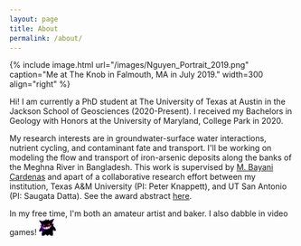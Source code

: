 ```yaml
---
layout: page
title: About
permalink: /about/
---
```


{% include image.html url="/images/Nguyen_Portrait_2019.png" caption="Me at The Knob in Falmouth, MA in July 2019." width=300 align="right" %}

Hi! I am currently a PhD student at The University of Texas at Austin in the Jackson School of Geosciences (2020-Present). 
I received my Bachelors in Geology with Honors at the University of Maryland, College Park in 2020. 

My research interests are in groundwater-surface water interactions, nutrient cycling, and contaminant fate and transport.
I'll be working on modeling the flow and transport of iron-arsenic deposits along the banks of the Meghna River in Bangladesh.
This work is supervised by [M. Bayani Cardenas](http://www.jsg.utexas.edu/cardenas/) and apart of a collaborative research
effort between my institution, Texas A&M University (PI: Peter Knappett), and UT San Antonio (PI: Saugata Datta). See the award abstract [here](https://www.nsf.gov/awardsearch/showAward?AWD_ID=1852652&HistoricalAwards=false).

In my free time, I'm both an amateur artist and baker. I also dabble in video games! <img src="/images/gengar-sprite.gif" width= "6%" class="align-left" alt="">